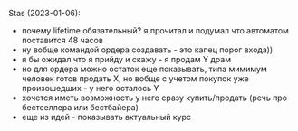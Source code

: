 Stas (2023-01-06):
- почему lifetime обязательный? я прочитал и подумал что автоматом поставится 48 часов
- ну вобще командой ордера создавать - это капец порог входа))
- я бы ожидал что я прийду и скажу - я продам Y драм
- но для ордера можно остаток еще показывать, типа мимимум человек готов продать Х, но вобще с учетом покупок уже произошедших - у него осталось Y
- хочется иметь возможность у него сразу купить/продать (речь про бестселлера или бестбайера)
- еще из идей - показывать актуальный курс